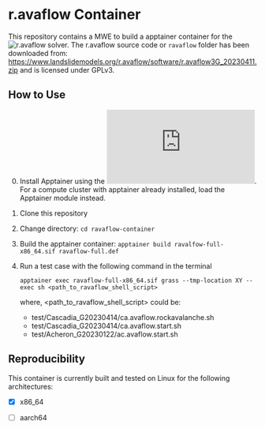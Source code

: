 # r.avaflow Container
This repository contains a MWE to build a apptainer container for the ![r.avaflow](https://www.landslidemodels.org/r.avaflow/) solver.
The r.avaflow source code or `ravaflow` folder has been downloaded from: https://www.landslidemodels.org/r.avaflow/software/r.avaflow3G_20230411.zip and is licensed under GPLv3.

## How to Use
0. Install Apptainer using the ![Installation Instructions](https://apptainer.org/docs/admin/main/installation.html#install-from-pre-built-packages). For a compute cluster with apptainer already installed, load the Apptainer module instead.
1. Clone this repository 
2. Change directory: `cd ravaflow-container`
3. Build the apptainer container: `apptainer build ravalfow-full-x86_64.sif ravaflow-full.def`
4. Run a test case with the following command in the terminal
    ``` 
    apptainer exec ravaflow-full-x86_64.sif grass --tmp-location XY --exec sh <path_to_ravaflow_shell_script>
    ```
    
    where, <path_to_ravaflow_shell_script> could be:
    - test/Cascadia_G20230414/ca.avaflow.rockavalanche.sh
    - test/Cascadia_G20230414/ca.avaflow.start.sh
    - test/Acheron_G20230122/ac.avaflow.start.sh


## Reproducibility
This container is currently built and tested on Linux for the following architectures:
- [x] x86_64
- [ ] aarch64

